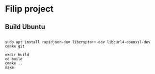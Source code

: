 # Filip project

## Build Ubuntu
```

sudo apt install rapidjson-dev libcrypto++-dev libcurl4-openssl-dev cmake git

mkdir build
cd build
cmake ..
make
```
